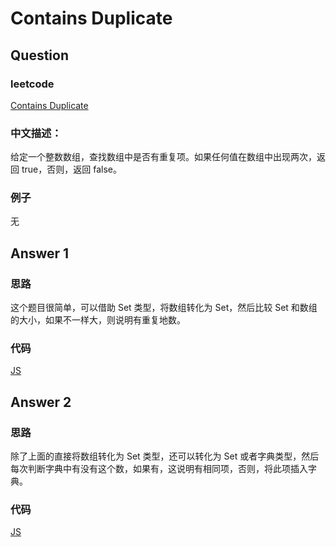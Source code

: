 # Contains Duplicate

## Question

### leetcode

[Contains Duplicate](https://leetcode.com/problems/contains-duplicate/description/)

### 中文描述：

给定一个整数数组，查找数组中是否有重复项。如果任何值在数组中出现两次，返回 true，否则，返回 false。

### 例子

无

## Answer 1

### 思路

这个题目很简单，可以借助 Set 类型，将数组转化为 Set，然后比较 Set 和数组的大小，如果不一样大，则说明有重复地数。

### 代码

[JS](./main_01.js)

## Answer 2

### 思路

除了上面的直接将数组转化为 Set 类型，还可以转化为 Set 或者字典类型，然后每次判断字典中有没有这个数，如果有，这说明有相同项，否则，将此项插入字典。

### 代码

[JS](./main_01.js)